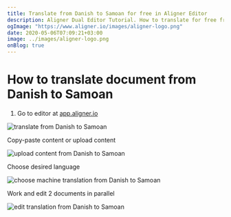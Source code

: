 ```yaml
---
title: Translate from Danish to Samoan for free in Aligner Editor
description: Aligner Dual Editor Tutorial. How to translate for free from Danish to Samoan. Aligner is multilingual document management platform. 
ogImage: "https://www.aligner.io/images/aligner-logo.png"
date: 2020-05-06T07:09:21+03:00
image: ../images/aligner-logo.png
onBlog: true
---
```


# How to translate document from Danish to Samoan

1. Go to editor at [app.aligner.io](https://app.aligner.io "Aligner App web page")

![translate from Danish to Samoan](../aligner-blank-editor.png "translate from Danish to Samoan")

Copy-paste content or upload content

![upload content from Danish to Samoan](../aligner-uploaded-document.png "upload content from Danish to Samoan")

Choose desired language

![choose machine translation from Danish to Samoan](../aligner-language-dropdown.png "choose machine translation from Danish to Samoan")

Work and edit 2 documents in parallel

![edit translation from Danish to Samoan](../aligner-double-sitded-editor.png "edit translation from Danish to Samoan")

